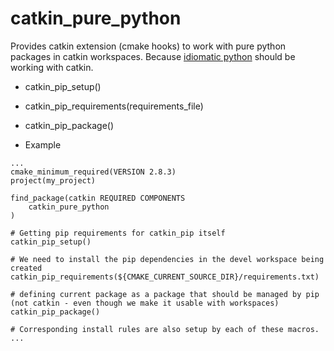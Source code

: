 catkin_pure_python
==================

Provides catkin extension (cmake hooks) to work with pure python packages in catkin workspaces.
Because [idiomatic python](http://jeffknupp.com/blog/2013/08/16/open-sourcing-a-python-project-the-right-way/) should be working with catkin.

* catkin_pip_setup()
* catkin_pip_requirements(requirements_file)
* catkin_pip_package()

* Example
```
...
cmake_minimum_required(VERSION 2.8.3)
project(my_project)

find_package(catkin REQUIRED COMPONENTS
    catkin_pure_python
)

# Getting pip requirements for catkin_pip itself
catkin_pip_setup()

# We need to install the pip dependencies in the devel workspace being created
catkin_pip_requirements(${CMAKE_CURRENT_SOURCE_DIR}/requirements.txt)

# defining current package as a package that should be managed by pip (not catkin - even though we make it usable with workspaces)
catkin_pip_package()

# Corresponding install rules are also setup by each of these macros.
...
```


